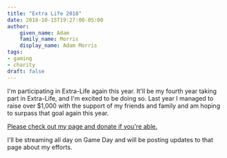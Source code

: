 ```yaml
---
title: "Extra Life 2018"
date: 2018-10-15T19:27:00-05:00
author:
    given_name: Adam
    family_name: Morris
    display_name: Adam Morris
tags:
- gaming
- charity
draft: false
---
```


I'm participating in Extra-Life again this year. It'll be my fourth year taking part in Extra-Life, and I'm excited to be doing so. Last year I managed to raise over $1,000 with the support of my friends and family and am hoping to surpass that goal again this year.

[Please check out my page and donate if you're able.](https://www.extra-life.org/participant/weegee101)

I'll be streaming all day on Game Day and will be posting updates to that page about my efforts.